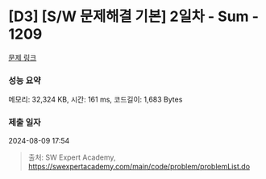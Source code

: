 # [D3] [S/W 문제해결 기본] 2일차 - Sum - 1209 

[문제 링크](https://swexpertacademy.com/main/code/problem/problemDetail.do?contestProbId=AV13_BWKACUCFAYh) 

### 성능 요약

메모리: 32,324 KB, 시간: 161 ms, 코드길이: 1,683 Bytes

### 제출 일자

2024-08-09 17:54



> 출처: SW Expert Academy, https://swexpertacademy.com/main/code/problem/problemList.do